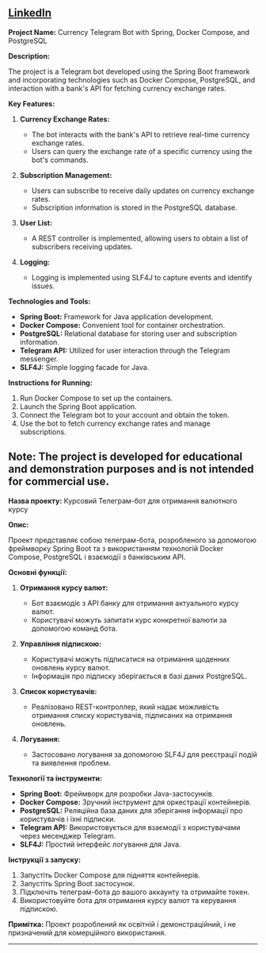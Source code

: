 [LinkedIn](https://www.linkedin.com/in/dmytro-chystiakov-994841287/)
---
**Project Name:** Currency Telegram Bot with Spring, Docker Compose, and PostgreSQL

**Description:**

The project is a Telegram bot developed using the Spring Boot framework and incorporating technologies such as Docker Compose, PostgreSQL, and interaction with a bank's API for fetching currency exchange rates.

**Key Features:**

1. **Currency Exchange Rates:**
   - The bot interacts with the bank's API to retrieve real-time currency exchange rates.
   - Users can query the exchange rate of a specific currency using the bot's commands.

2. **Subscription Management:**
   - Users can subscribe to receive daily updates on currency exchange rates.
   - Subscription information is stored in the PostgreSQL database.

3. **User List:**
   - A REST controller is implemented, allowing users to obtain a list of subscribers receiving updates.

4. **Logging:**
   - Logging is implemented using SLF4J to capture events and identify issues.

**Technologies and Tools:**

- **Spring Boot:** Framework for Java application development.
- **Docker Compose:** Convenient tool for container orchestration.
- **PostgreSQL:** Relational database for storing user and subscription information.
- **Telegram API:** Utilized for user interaction through the Telegram messenger.
- **SLF4J:** Simple logging facade for Java.

**Instructions for Running:**

1. Run Docker Compose to set up the containers.
2. Launch the Spring Boot application.
3. Connect the Telegram bot to your account and obtain the token.
4. Use the bot to fetch currency exchange rates and manage subscriptions.

**Note:**
The project is developed for educational and demonstration purposes and is not intended for commercial use.
---

**Назва проекту:** Курсовий Телеграм-бот для отримання валютного курсу

**Опис:**

Проект представляє собою телеграм-бота, розробленого за допомогою фреймворку Spring Boot та з використанням технологій Docker Compose, PostgreSQL і взаємодії з банківським API.

**Основні функції:**

1. **Отримання курсу валют:**
   - Бот взаємодіє з API банку для отримання актуального курсу валют.
   - Користувачі можуть запитати курс конкретної валюти за допомогою команд бота.

2. **Управління підпискою:**
   - Користувачі можуть підписатися на отримання щоденних оновлень курсу валют.
   - Інформація про підписку зберігається в базі даних PostgreSQL.

3. **Список користувачів:**
   - Реалізовано REST-контроллер, який надає можливість отримання списку користувачів, підписаних на отримання оновлень.

4. **Логування:**
   - Застосовано логування за допомогою SLF4J для реєстрації подій та виявлення проблем.

**Технології та інструменти:**

- **Spring Boot:** Фреймворк для розробки Java-застосунків.
- **Docker Compose:** Зручний інструмент для оркестрації контейнерів.
- **PostgreSQL:** Реляційна база даних для зберігання інформації про користувачів і їхні підписки.
- **Telegram API:** Використовується для взаємодії з користувачами через месенджер Telegram.
- **SLF4J:** Простий інтерфейс логування для Java.

**Інструкції з запуску:**

1. Запустіть Docker Compose для підняття контейнерів.
2. Запустіть Spring Boot застосунок.
3. Підключіть телеграм-бота до вашого аккаунту та отримайте токен.
4. Використовуйте бота для отримання курсу валют та керування підпискою.

**Примітка:**
Проект розроблений як освітній і демонстраційний, і не призначений для комерційного використання.

---
